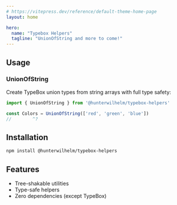 ```yaml
---
# https://vitepress.dev/reference/default-theme-home-page
layout: home

hero:
  name: "Typebox Helpers"
  tagline: "UnionOfString and more to come!"
---
```



## Usage

### UnionOfString

Create TypeBox union types from string arrays with full type safety:

```ts twoslash
import { UnionOfString } from '@hunterwilhelm/typebox-helpers'

const Colors = UnionOfString(['red', 'green', 'blue'])
//        ^?
```

## Installation

```bash
npm install @hunterwilhelm/typebox-helpers
```

## Features

- Tree-shakable utilities
- Type-safe helpers 
- Zero dependencies (except TypeBox)

